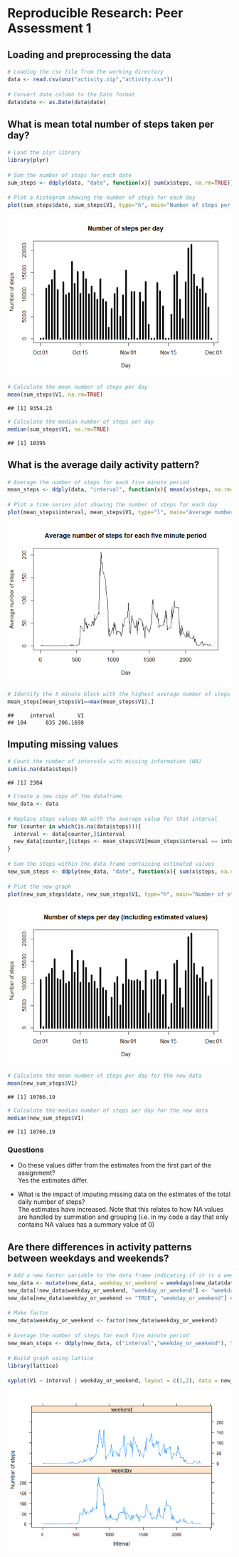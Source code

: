 # Reproducible Research: Peer Assessment 1


## Loading and preprocessing the data


```r
# Loading the csv file from the working directory
data <- read.csv(unz("activity.zip","activity.csv"))

# Convert date column to the Date format
data$date <- as.Date(data$date)
```

## What is mean total number of steps taken per day?

```r
# Load the plyr library
library(plyr)

# Sum the number of steps for each date
sum_steps <- ddply(data, "date", function(x){ sum(x$steps, na.rm=TRUE)})

# Plot a histogram showing the number of steps for each day
plot(sum_steps$date, sum_steps$V1, type="h", main="Number of steps per day", xlab="Day", ylab="Number of steps", lwd="5")
```

![](PA1_template_files/figure-html/unnamed-chunk-2-1.png) 

```r
# Calculate the mean number of steps per day
mean(sum_steps$V1, na.rm=TRUE)
```

```
## [1] 9354.23
```

```r
# Calculate the median number of steps per day
median(sum_steps$V1, na.rm=TRUE)
```

```
## [1] 10395
```

## What is the average daily activity pattern?


```r
# Average the number of steps for each five minute period 
mean_steps <- ddply(data, "interval", function(x){ mean(x$steps, na.rm=TRUE)})

# Plot a time series plot showing the number of steps for each day
plot(mean_steps$interval, mean_steps$V1, type="l", main="Average number of steps for each five minute period", xlab="Day", ylab="Average number of steps")
```

![](PA1_template_files/figure-html/unnamed-chunk-3-1.png) 

```r
# Identify the 5 minute block with the highest average number of steps
mean_steps[mean_steps$V1==max(mean_steps$V1),]
```

```
##     interval       V1
## 104      835 206.1698
```

## Imputing missing values


```r
# Count the number of intervals with missing information (NA) 
sum(is.na(data$steps))
```

```
## [1] 2304
```

```r
# Create a new copy of the dataframe
new_data <- data

# Replace steps values NA with the average value for that interval
for (counter in which(is.na(data$steps))){
  interval <- data[counter,]$interval
  new_data[counter,]$steps <- mean_steps$V1[mean_steps$interval == interval]
}

# Sum the steps within the data frame containing estimated values
new_sum_steps <- ddply(new_data, "date", function(x){ sum(x$steps, na.rm=TRUE)})

# Plot the new graph
plot(new_sum_steps$date, new_sum_steps$V1, type="h", main="Number of steps per day (including estimated values)", xlab="Day", ylab="Number of steps", lwd="5")
```

![](PA1_template_files/figure-html/unnamed-chunk-4-1.png) 

```r
# Calculate the mean number of steps per day for the new data
mean(new_sum_steps$V1)
```

```
## [1] 10766.19
```

```r
# Calculate the median number of steps per day for the new data
median(new_sum_steps$V1)
```

```
## [1] 10766.19
```
### Questions

- Do these values differ from the estimates from the first part of the assignment?  
Yes the estimates differ.

- What is the impact of imputing missing data on the estimates of the total daily number of steps?  
The estimates have increased. Note that this relates to how NA values are handled by summation and grouping (i.e. in my code a day that only contains NA values has a summary value of 0)

## Are there differences in activity patterns between weekdays and weekends?


```r
# Add a new factor variable to the data frame indicating if it is a weekday or not 
new_data <- mutate(new_data, weekday_or_weekend = weekdays(new_data$date) %in% c("Saturday", "Sunday"))
new_data[!new_data$weekday_or_weekend, "weekday_or_weekend"] <- "weekday"
new_data[new_data$weekday_or_weekend == "TRUE", "weekday_or_weekend"] <- "weekend"

# Make factor
new_data$weekday_or_weekend <- factor(new_data$weekday_or_weekend)

# Average the number of steps for each five minute period 
new_mean_steps <- ddply(new_data, c("interval","weekday_or_weekend"), function(x){ mean(x$steps, na.rm=TRUE)})

# Build graph using lattice
library(lattice)

xyplot(V1 ~ interval | weekday_or_weekend, layout = c(1,2), data = new_mean_steps, xlab = "Interval", ylab = "Number of steps", type = "l")
```

![](PA1_template_files/figure-html/unnamed-chunk-5-1.png) 
